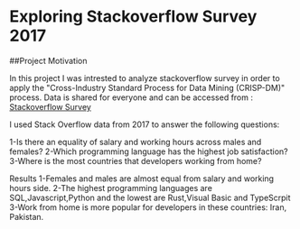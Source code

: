 # Exploring Stackoverflow Survey 2017
##Project Motivation

In this project I was intrested to analyze stackoverflow survey in order to apply the  "Cross-Industry Standard Process for Data Mining (CRISP-DM)" process.
Data is shared for everyone and can be accessed from :
[Stackoverflow Survey](https://www.kaggle.com/stackoverflow/so-survey-2017)

I used Stack Overflow data from 2017 to answer the following questions:

1-Is there an equality  of salary and working hours across males and females?
2-Which programming language has the highest job satisfaction?
3-Where is the most countries that developers working from home?

Results
1-Females and males are almost equal from salary and working hours side.
2-The highest programming languages are SQL,Javascript,Python and the lowest are Rust,Visual Basic and TypeScrpit
3-Work from home is more popular for developers in these countries: Iran, Pakistan.
